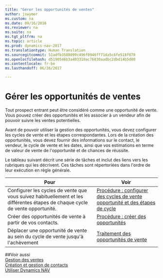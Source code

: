 ```yaml
---
title: "Gérer les opportunités de ventes"
author: jswymer
ms.custom: na
ms.date: 09/16/2016
ms.reviewer: na
ms.suite: na
ms.tgt_pltfrm: na
ms.topic: article
ms.prod: dynamics-nav-2017
ms.translationtype: Human Translation
ms.sourcegitcommit: 51adfb3588099c496f0946ff71da5c6fe518f070
ms.openlocfilehash: d5190546b3a403310ac76830aadbc2dbd14b5d00
ms.contentlocale: fr-be
ms.lasthandoff: 06/26/2017

---
```

# <a name="manage-sales-opportunities"></a>Gérer les opportunités de ventes
Tout prospect entrant peut être considéré comme une opportunité de vente. Vous pouvez créer des opportunités et les associer à un vendeur afin de pouvoir suivre les ventes potentielles.

Avant de pouvoir utiliser la gestion des opportunités, vous devez configurer les cycles de vente et les étapes correspondantes. Lors de la création des opportunités, vous devez fournir des informations sur le contact, le vendeur, le cycle de vente et les dates, ainsi que vos estimations en terme de valeur de vente de l'opportunité et de chances de réussite.

Le tableau suivant décrit une série de tâches et inclut des liens vers les rubriques qui les décrivent. Ces tâches sont répertoriées dans l'ordre de leur exécution en règle générale.

|Pour |Voir |
|---|-----|
|Configurer les cycles de vente que vous suivez habituellement et les différentes étapes de chaque cycle de vente opportunité.|[Procédure : configurer des cycles de vente opportunité et des étapes de cycle](marketing-how-setup-opportunity-sales-cycles-stages.md)|
|Créer des opportunités de vente à partir de vos contacts.|[Procédure : créer des opportunités](marketing-how-create-opportunities.md)|
|Déplacer une opportunité de vente au sein du cycle de vente jusqu'à l'achèvement|[Traitement des opportunités de vente](marketing-processing-sales-opportunities.md)|


##<a name="see-also"></a>Voir aussi  
[Gestion des ventes](sales-manage-sales.md)  
[Création et gestion de contacts](marketing-contacts.md)  
[Utiliser Dynamics NAV](ui-work-product.md)

